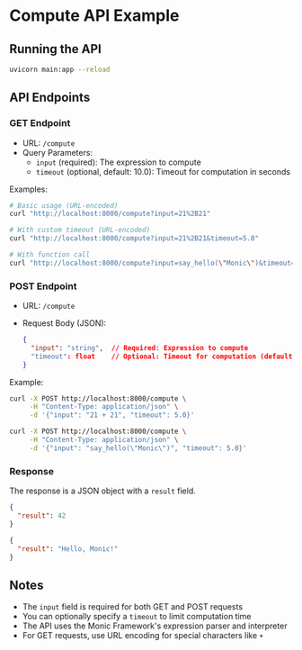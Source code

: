 # Compute API Example

## Running the API

```bash
uvicorn main:app --reload
```

## API Endpoints

### GET Endpoint

- URL: `/compute`
- Query Parameters:
  - `input` (required): The expression to compute
  - `timeout` (optional, default: 10.0): Timeout for computation in seconds

Examples:

```bash
# Basic usage (URL-encoded)
curl "http://localhost:8000/compute?input=21%2B21"

# With custom timeout (URL-encoded)
curl "http://localhost:8000/compute?input=21%2B21&timeout=5.0"
```

```bash
# With function call
curl "http://localhost:8000/compute?input=say_hello(\"Monic\")&timeout=5.0"
```

### POST Endpoint

- URL: `/compute`
- Request Body (JSON):

  ```json
  {
    "input": "string",  // Required: Expression to compute
    "timeout": float    // Optional: Timeout for computation (default: 10.0)
  }
  ```

Example:

```bash
curl -X POST http://localhost:8000/compute \
     -H "Content-Type: application/json" \
     -d '{"input": "21 + 21", "timeout": 5.0}'
```

```bash
curl -X POST http://localhost:8000/compute \
     -H "Content-Type: application/json" \
     -d '{"input": "say_hello(\"Monic\")", "timeout": 5.0}'
```

### Response

The response is a JSON object with a `result` field.

```json
{
  "result": 42
}
```

```json
{
  "result": "Hello, Monic!"
}
```

## Notes

- The `input` field is required for both GET and POST requests
- You can optionally specify a `timeout` to limit computation time
- The API uses the Monic Framework's expression parser and interpreter
- For GET requests, use URL encoding for special characters like `+`
